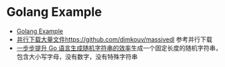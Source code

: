 # Golang Example

- [Golang Example](https://golangexample.com/author/golang/)
- [并行下载大量文件](https://golangexample.com/download-a-large-list-of-files-in-parallel/)<https://github.com/dimkouv/massivedl> 参考并行下载
- [一步步提升 Go 语言生成随机字符串的效率](https://www.flysnow.org/2019/09/30/how-to-generate-a-random-string-of-a-fixed-length-in-go.html)生成一个固定长度的随机字符串，包含大小写字母，没有数字，没有特殊字符串
